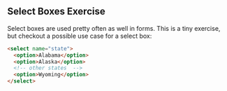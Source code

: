 ## Select Boxes Exercise

Select boxes are used pretty often as well in forms. This is a tiny exercise, but checkout a possible use case for a select box: 

```html
<select name="state">
  <option>Alabama</option>
  <option>Alaska</option>
  <!-- other states  -->
  <option>Wyoming</option>
</select>
```
